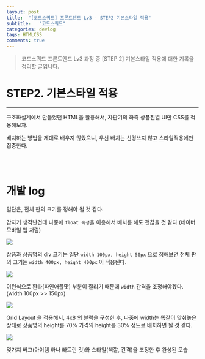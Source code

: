 ```yaml
---
layout: post
title:  "[코드스쿼드] 프론트엔드 Lv3 - STEP2 기본스타일 적용"
subtitle:   "코드스쿼드"
categories: devlog
tags: HTMLCSS
comments: true
---
```


> 코드스쿼드 프론트엔드 Lv3 과정 중 [STEP 2] 기본스타일 적용에 대한 기록을 정리할 글입니다.

# STEP2. 기본스타일 적용

---

구조화설계에서 만들었던 HTML을 활용해서, 자판기의 좌측 상품진열 UI만 CSS를 적용해보자.

배치하는 방법을 제대로 배우지 않았으니, 우선 배치는 신경쓰지 않고 스타일적용에만 집중한다.

<br/>

<br/>

# 개발 log

일단은, 전체 판의 크기를 정해야 될 것 같다.

갑자기 생각난건데 나중에 `float 속성`을 이용해서 배치를 해도 괜찮을 것 같다 (네이버 모바일 웹 처럼)

![](https://i.imgur.com/HXqU8X8.png)

상품과 상품명의 div 크기는 일단 `width 100px, height 50px` 으로 정해보면 전체 판의 크기는 `width 400px, height 400px` 이 적용된다.

![](https://imgur.com/ApIvya0.png)

이런식으로 환타(파인애플맛) 부분이 잘리기 때문에 `width` 간격을 조정해야겠다. (width 100px >> 150px)

![](https://imgur.com/ylknBpl.png)

Grid Layout 을 적용해서, 4x8 의 블럭을 구성한 후, 나중에 width는 똑같이 맞춰놓은 상태로 상품명의 height를 70% 가격의 height를 30% 정도로 배치하면 될 것 같다.

![](C:\Users\HYEON\AppData\Local\Temp\1531282459345.png)

몇가지 버그(아이템 하나 빠트린 것)와 스타일(색깔, 간격)을 조정한 후 완성된 모습

<br/>

  